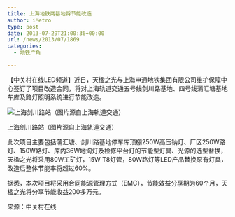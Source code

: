 ```yaml
---
title: 上海地铁两基地将节能改造
author: iMetro
type: post
date: 2013-07-29T21:00:36+00:00
url: /news/2013/07/1869
categories:
  - 地铁广角

---
```

【中关村在线LED频道】近日，天楹之光与上海申通地铁集团有限公司维护保障中心签订了项目改造合同，将对上海轨道交通五号线剑川路基地、四号线蒲汇塘基地车库及路灯照明系统进行节能改造。

![上海剑川路站（图片源自上海轨道交通）][1] 

上海剑川路站（图片源自上海轨道交通）

此次项目主要包括蒲汇塘、剑川路基地停车库顶棚250W高压钠灯、厂区250W路灯、150W路灯、库内36W地沟灯及检修平台灯的节能型灯具、光源的选型替换，天楹之光将采用80W工矿灯，15W T8灯管，80W路灯等LED产品替换原有灯具，改造后整体节能率将超过60%。

据悉，本次项目将采用合同能源管理方式（EMC），节能效益分享期为60个月，天楹之光将分享节能收益200多万元。

来源：中关村在线

 [1]: http://i6.hexunimg.cn/2013-07-30/156601605.jpg